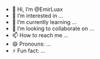 - 👋 Hi, I’m @EmirLuax
- 👀 I’m interested in ...
- 🌱 I’m currently learning ...
- 💞️ I’m looking to collaborate on ...
- 📫 How to reach me ...
- 😄 Pronouns: ...
- ⚡ Fun fact: ...

<!---
EmirLuax/EmirLuax is a ✨ special ✨ repository because its `README.md` (this file) appears on your GitHub profile.
You can click the Preview link to take a look at your changes.
--->
